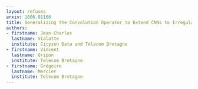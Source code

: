 ```yaml
---
layout: refuses
arxiv: 1606.01166
title: Generalizing the Convolution Operator to Extend CNNs to Irregular Domains
authors:
- firstname: Jean-Charles
  lastname: Vialatte
  institute: Cityzen Data and Telecom Bretagne
- firstname: Vincent
  lastname: Gripon
  institute: Telecom Bretagne
- firstname: Grégoire
  lastname: Mercier
  institute: Telecom Bretagne
---
```

